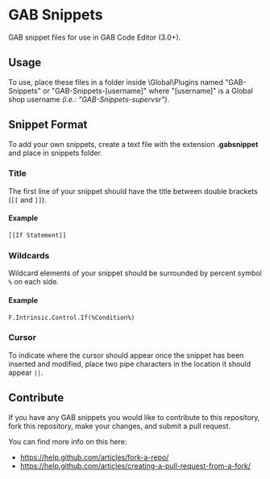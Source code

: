 # GAB Snippets
GAB snippet files for use in GAB Code Editor (3.0+).

## Usage
To use, place these files in a folder inside \Global\Plugins named "GAB-Snippets" or "GAB-Snippets-[username]" where "[username]" is a Global shop username *(i.e.: "GAB-Snippets-supervsr")*.

## Snippet Format
To add your own snippets, create a text file with the extension **.gabsnippet** and place in snippets folder.

### Title
The first line of your snippet should have the title between double brackets (`[[` and `]]`).

#### Example
    [[If Statement]]

### Wildcards
Wildcard elements of your snippet should be surrounded by percent symbol `%` on each side.

#### Example
    F.Intrinsic.Control.If(%Condition%)

### Cursor
To indicate where the cursor should appear once the snippet has been inserted and modified, place two pipe characters in the location it should appear `||`.

## Contribute
If you have any GAB snippets you would like to contribute to this repository, fork this repository, make your changes, and submit a pull request.

You can find more info on this here:
* https://help.github.com/articles/fork-a-repo/
* https://help.github.com/articles/creating-a-pull-request-from-a-fork/
